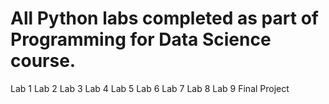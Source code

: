 # All Python labs completed as part of Programming for Data Science course.

Lab 1
Lab 2
Lab 3
Lab 4
Lab 5
Lab 6
Lab 7
Lab 8
Lab 9
Final Project
